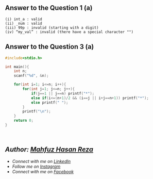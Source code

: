 ## Answer to the Question 1 (a)
```
(i) int_a : valid
(ii) _num : valid
(iii) 99p : invalid (starting with a digit)
(iv) “my_val” : invalid (there have a special character "")
```

## Answer to the Question 3 (a)
```c
#include<stdio.h>

int main(){
    int n;
    scanf("%d", &n);

    for(int i=1; i<=n; i++){
        for(int j=1; j<=n; j++){
            if(j==1 || j==n) printf("*");
            else if(i<=(n+1)/2 && (i==j || i+j==n+1)) printf("*");
            else printf(" ");
        }
        printf("\n");
    }
    return 0;
}
```

<br>

## _Author: [Mahfuz Hasan Reza](https://github.com/mahfuzhasanreza/)_
 - _Connect with me on [LinkedIn](https://www.linkedin.com/in/mahfuzhasanreza/)_
 - _Follow me on [Instagram](https://www.instagram.com/mahfuzhasanreza/)_
 - _Connect with me on [Facebook](https://www.facebook.com/mahfuzhasanreza/)_

